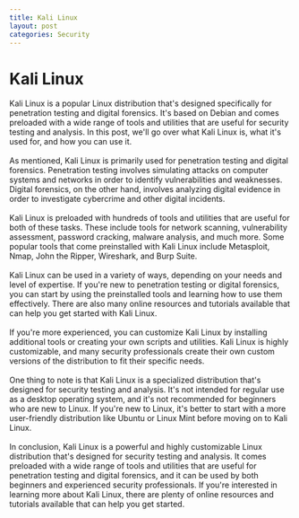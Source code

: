 ```yaml
---
title: Kali Linux
layout: post
categories: Security
---
```

# Kali Linux
Kali Linux is a popular Linux distribution that's designed specifically for penetration testing and digital forensics. It's based on Debian and comes preloaded with a wide range of tools and utilities that are useful for security testing and analysis. In this post, we'll go over what Kali Linux is, what it's used for, and how you can use it.
<br /><br />
As mentioned, Kali Linux is primarily used for penetration testing and digital forensics. Penetration testing involves simulating attacks on computer systems and networks in order to identify vulnerabilities and weaknesses. Digital forensics, on the other hand, involves analyzing digital evidence in order to investigate cybercrime and other digital incidents.
<br /><br />
Kali Linux is preloaded with hundreds of tools and utilities that are useful for both of these tasks. These include tools for network scanning, vulnerability assessment, password cracking, malware analysis, and much more. Some popular tools that come preinstalled with Kali Linux include Metasploit, Nmap, John the Ripper, Wireshark, and Burp Suite.
<br /><br />
Kali Linux can be used in a variety of ways, depending on your needs and level of expertise. If you're new to penetration testing or digital forensics, you can start by using the preinstalled tools and learning how to use them effectively. There are also many online resources and tutorials available that can help you get started with Kali Linux.
<br /><br />
If you're more experienced, you can customize Kali Linux by installing additional tools or creating your own scripts and utilities. Kali Linux is highly customizable, and many security professionals create their own custom versions of the distribution to fit their specific needs.
<br /><br />
One thing to note is that Kali Linux is a specialized distribution that's designed for security testing and analysis. It's not intended for regular use as a desktop operating system, and it's not recommended for beginners who are new to Linux. If you're new to Linux, it's better to start with a more user-friendly distribution like Ubuntu or Linux Mint before moving on to Kali Linux.
<br /><br />
In conclusion, Kali Linux is a powerful and highly customizable Linux distribution that's designed for security testing and analysis. It comes preloaded with a wide range of tools and utilities that are useful for penetration testing and digital forensics, and it can be used by both beginners and experienced security professionals. If you're interested in learning more about Kali Linux, there are plenty of online resources and tutorials available that can help you get started.
